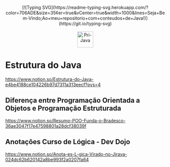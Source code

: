 <div align=center> 
[![Typing SVG](https://readme-typing-svg.herokuapp.com/?color=706ADE&size=35&center=true&vCenter=true&width=1000&lines=Seja+Bem-Vindo;Ao+meu+repositorio+com+conteudos+de+Java!)](https://git.io/typing-svg)</div>
    
<div align= "center"><br>
    <img align="center" alt="Pri-Java" height="50" width="50" src="https://cdn.jsdelivr.net/gh/devicons/devicon/icons/java/java-original.svg">
</div>
   
# Estrutura do Java
https://www.notion.so/Estrutura-do-Java-e4be4188ce104226b97d7311a313eecf?pvs=4
## Diferença entre Programação Orientada a Objetos e Programação Estruturada
https://www.notion.so/Resumo-POO-Funda-o-Bradesco-36ae3047f17e47598801a28dcf38039f
## Anotações Curso de Lógica - Dev Dojo
https://www.notion.so/Anota-es-L-gica-Virado-no-Jiraya-024dc62b620142a8be993f2a0207fa64
  
</div>
